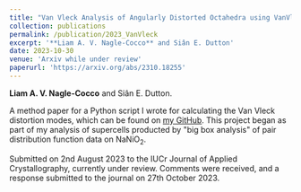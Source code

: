 ```yaml
---
title: "Van Vleck Analysis of Angularly Distorted Octahedra using VanVleckCalculator"
collection: publications
permalink: /publication/2023_VanVleck
excerpt: '**Liam A. V. Nagle-Cocco** and Siân E. Dutton'
date: 2023-10-30
venue: 'Arxiv while under review'
paperurl: 'https://arxiv.org/abs/2310.18255'
---
```

**Liam A. V. Nagle-Cocco** and Siân E. Dutton.

A method paper for a Python script I wrote for calculating the Van Vleck distortion modes, which can be found on [my GitHub](https://github.com/lnaglecocco/VanVleckCalculator). This project began as part of my analysis of supercells producted by "big box analysis" of pair distribution function data on NaNiO<sub>2</sub>. 

Submitted on 2nd August 2023 to the IUCr Journal of Applied Crystallography, currently under review. Comments were received, and a response submitted to the journal on 27th October 2023.